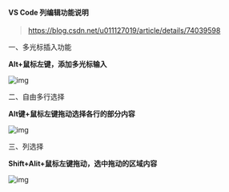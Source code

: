 #### VS Code 列编辑功能说明

> https://blog.csdn.net/u011127019/article/details/74039598

一、多光标插入功能

**Alt+鼠标左键，添加多光标输入**

![img](https://img-blog.csdn.net/20170701111422486?watermark/2/text/aHR0cDovL2Jsb2cuY3Nkbi5uZXQvdTAxMTEyNzAxOQ==/font/5a6L5L2T/fontsize/400/fill/I0JBQkFCMA==/dissolve/70/gravity/Center)

二、自由多行选择

**Alt键+鼠标左键拖动选择各行的部分内容**

![img](https://img-blog.csdn.net/20170701111801617?watermark/2/text/aHR0cDovL2Jsb2cuY3Nkbi5uZXQvdTAxMTEyNzAxOQ==/font/5a6L5L2T/fontsize/400/fill/I0JBQkFCMA==/dissolve/70/gravity/Center)

三、列选择

**Shift+Alit+鼠标左键拖动，选中拖动的区域内容**

![img](https://img-blog.csdn.net/20170701112018034?watermark/2/text/aHR0cDovL2Jsb2cuY3Nkbi5uZXQvdTAxMTEyNzAxOQ==/font/5a6L5L2T/fontsize/400/fill/I0JBQkFCMA==/dissolve/70/gravity/Center)

 